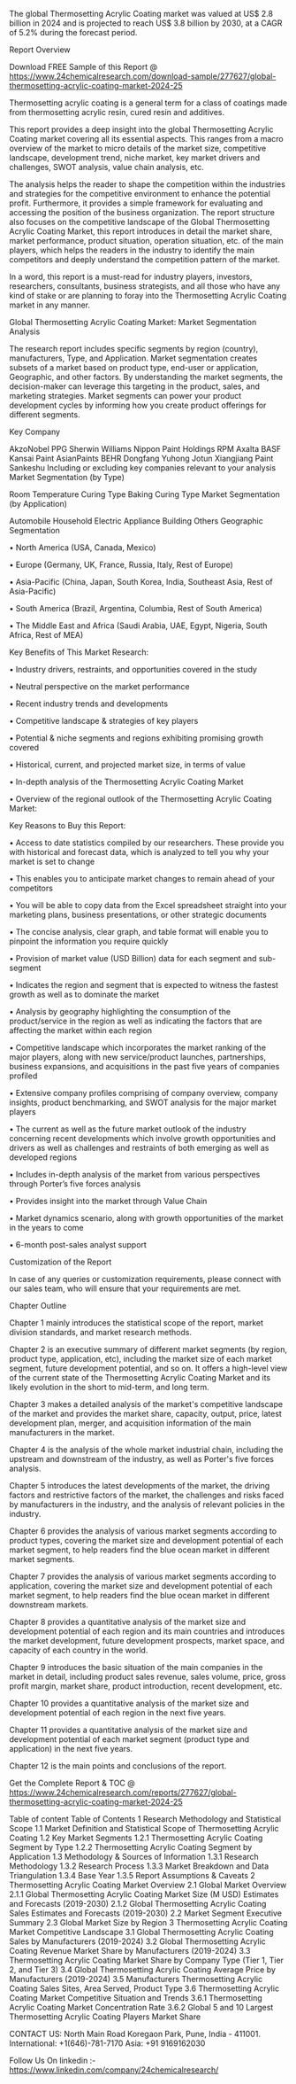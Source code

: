 The global Thermosetting Acrylic Coating market was valued at US$ 2.8 billion in 2024 and is projected to reach US$ 3.8 billion by 2030, at a CAGR of 5.2% during the forecast period.

Report Overview

Download FREE Sample of this Report @ https://www.24chemicalresearch.com/download-sample/277627/global-thermosetting-acrylic-coating-market-2024-25

Thermosetting acrylic coating is a general term for a class of coatings made from thermosetting acrylic resin, cured resin and additives.

This report provides a deep insight into the global Thermosetting Acrylic Coating market covering all its essential aspects. This ranges from a macro overview of the market to micro details of the market size, competitive landscape, development trend, niche market, key market drivers and challenges, SWOT analysis, value chain analysis, etc.

The analysis helps the reader to shape the competition within the industries and strategies for the competitive environment to enhance the potential profit. Furthermore, it provides a simple framework for evaluating and accessing the position of the business organization. The report structure also focuses on the competitive landscape of the Global Thermosetting Acrylic Coating Market, this report introduces in detail the market share, market performance, product situation, operation situation, etc. of the main players, which helps the readers in the industry to identify the main competitors and deeply understand the competition pattern of the market.

In a word, this report is a must-read for industry players, investors, researchers, consultants, business strategists, and all those who have any kind of stake or are planning to foray into the Thermosetting Acrylic Coating market in any manner.

Global Thermosetting Acrylic Coating Market: Market Segmentation Analysis

The research report includes specific segments by region (country), manufacturers, Type, and Application. Market segmentation creates subsets of a market based on product type, end-user or application, Geographic, and other factors. By understanding the market segments, the decision-maker can leverage this targeting in the product, sales, and marketing strategies. Market segments can power your product development cycles by informing how you create product offerings for different segments.

Key Company

AkzoNobel
PPG
Sherwin Williams
Nippon Paint Holdings
RPM
Axalta
BASF
Kansai Paint
AsianPaints
BEHR
Dongfang Yuhong
Jotun
Xiangjiang Paint
Sankeshu
Including or excluding key companies relevant to your analysis
Market Segmentation (by Type)

Room Temperature Curing Type
Baking Curing Type
Market Segmentation (by Application)

Automobile
Household Electric Appliance
Building
Others
Geographic Segmentation

• North America (USA, Canada, Mexico)

• Europe (Germany, UK, France, Russia, Italy, Rest of Europe)

• Asia-Pacific (China, Japan, South Korea, India, Southeast Asia, Rest of Asia-Pacific)

• South America (Brazil, Argentina, Columbia, Rest of South America)

• The Middle East and Africa (Saudi Arabia, UAE, Egypt, Nigeria, South Africa, Rest of MEA)

Key Benefits of This Market Research:

• Industry drivers, restraints, and opportunities covered in the study

• Neutral perspective on the market performance

• Recent industry trends and developments

• Competitive landscape & strategies of key players

• Potential & niche segments and regions exhibiting promising growth covered

• Historical, current, and projected market size, in terms of value

• In-depth analysis of the Thermosetting Acrylic Coating Market

• Overview of the regional outlook of the Thermosetting Acrylic Coating Market:

Key Reasons to Buy this Report:

• Access to date statistics compiled by our researchers. These provide you with historical and forecast data, which is analyzed to tell you why your market is set to change

• This enables you to anticipate market changes to remain ahead of your competitors

• You will be able to copy data from the Excel spreadsheet straight into your marketing plans, business presentations, or other strategic documents

• The concise analysis, clear graph, and table format will enable you to pinpoint the information you require quickly

• Provision of market value (USD Billion) data for each segment and sub-segment

• Indicates the region and segment that is expected to witness the fastest growth as well as to dominate the market

• Analysis by geography highlighting the consumption of the product/service in the region as well as indicating the factors that are affecting the market within each region

• Competitive landscape which incorporates the market ranking of the major players, along with new service/product launches, partnerships, business expansions, and acquisitions in the past five years of companies profiled

• Extensive company profiles comprising of company overview, company insights, product benchmarking, and SWOT analysis for the major market players

• The current as well as the future market outlook of the industry concerning recent developments which involve growth opportunities and drivers as well as challenges and restraints of both emerging as well as developed regions

• Includes in-depth analysis of the market from various perspectives through Porter’s five forces analysis

• Provides insight into the market through Value Chain

• Market dynamics scenario, along with growth opportunities of the market in the years to come

• 6-month post-sales analyst support

Customization of the Report

In case of any queries or customization requirements, please connect with our sales team, who will ensure that your requirements are met.

Chapter Outline

Chapter 1 mainly introduces the statistical scope of the report, market division standards, and market research methods.

Chapter 2 is an executive summary of different market segments (by region, product type, application, etc), including the market size of each market segment, future development potential, and so on. It offers a high-level view of the current state of the Thermosetting Acrylic Coating Market and its likely evolution in the short to mid-term, and long term.

Chapter 3 makes a detailed analysis of the market's competitive landscape of the market and provides the market share, capacity, output, price, latest development plan, merger, and acquisition information of the main manufacturers in the market.

Chapter 4 is the analysis of the whole market industrial chain, including the upstream and downstream of the industry, as well as Porter's five forces analysis.

Chapter 5 introduces the latest developments of the market, the driving factors and restrictive factors of the market, the challenges and risks faced by manufacturers in the industry, and the analysis of relevant policies in the industry.

Chapter 6 provides the analysis of various market segments according to product types, covering the market size and development potential of each market segment, to help readers find the blue ocean market in different market segments.

Chapter 7 provides the analysis of various market segments according to application, covering the market size and development potential of each market segment, to help readers find the blue ocean market in different downstream markets.

Chapter 8 provides a quantitative analysis of the market size and development potential of each region and its main countries and introduces the market development, future development prospects, market space, and capacity of each country in the world.

Chapter 9 introduces the basic situation of the main companies in the market in detail, including product sales revenue, sales volume, price, gross profit margin, market share, product introduction, recent development, etc.

Chapter 10 provides a quantitative analysis of the market size and development potential of each region in the next five years.

Chapter 11 provides a quantitative analysis of the market size and development potential of each market segment (product type and application) in the next five years.

Chapter 12 is the main points and conclusions of the report.

Get the Complete Report & TOC @ https://www.24chemicalresearch.com/reports/277627/global-thermosetting-acrylic-coating-market-2024-25

Table of content
Table of Contents
1 Research Methodology and Statistical Scope
1.1 Market Definition and Statistical Scope of Thermosetting Acrylic Coating
1.2 Key Market Segments
1.2.1 Thermosetting Acrylic Coating Segment by Type
1.2.2 Thermosetting Acrylic Coating Segment by Application
1.3 Methodology & Sources of Information
1.3.1 Research Methodology
1.3.2 Research Process
1.3.3 Market Breakdown and Data Triangulation
1.3.4 Base Year
1.3.5 Report Assumptions & Caveats
2 Thermosetting Acrylic Coating Market Overview
2.1 Global Market Overview
2.1.1 Global Thermosetting Acrylic Coating Market Size (M USD) Estimates and Forecasts (2019-2030)
2.1.2 Global Thermosetting Acrylic Coating Sales Estimates and Forecasts (2019-2030)
2.2 Market Segment Executive Summary
2.3 Global Market Size by Region
3 Thermosetting Acrylic Coating Market Competitive Landscape
3.1 Global Thermosetting Acrylic Coating Sales by Manufacturers (2019-2024)
3.2 Global Thermosetting Acrylic Coating Revenue Market Share by Manufacturers (2019-2024)
3.3 Thermosetting Acrylic Coating Market Share by Company Type (Tier 1, Tier 2, and Tier 3)
3.4 Global Thermosetting Acrylic Coating Average Price by Manufacturers (2019-2024)
3.5 Manufacturers Thermosetting Acrylic Coating Sales Sites, Area Served, Product Type
3.6 Thermosetting Acrylic Coating Market Competitive Situation and Trends
3.6.1 Thermosetting Acrylic Coating Market Concentration Rate
3.6.2 Global 5 and 10 Largest Thermosetting Acrylic Coating Players Market Share

CONTACT US:
North Main Road Koregaon Park, Pune, India - 411001.
International: +1(646)-781-7170
Asia: +91 9169162030

Follow Us On linkedin :- https://www.linkedin.com/company/24chemicalresearch/
